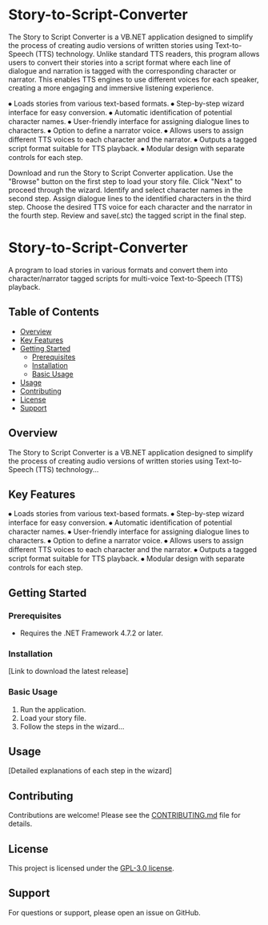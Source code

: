 # Story-to-Script-Converter
The Story to Script Converter is a VB.NET application designed to simplify the process of creating audio versions of written stories using Text-to-Speech (TTS) technology. Unlike standard TTS readers, this program allows users to convert their stories into a script format where each line of dialogue and narration is tagged with the corresponding character or narrator. This enables TTS engines to use different voices for each speaker, creating a more engaging and immersive listening experience.

⦁	Loads stories from various text-based formats.
⦁	Step-by-step wizard interface for easy conversion.
⦁	Automatic identification of potential character names.
⦁	User-friendly interface for assigning dialogue lines to characters.
⦁	Option to define a narrator voice.
⦁	Allows users to assign different TTS voices to each character and the narrator.
⦁	Outputs a tagged script format suitable for TTS playback.
⦁	Modular design with separate controls for each step.

Download and run the Story to Script Converter application.
Use the "Browse" button on the first step to load your story file.
Click "Next" to proceed through the wizard.
Identify and select character names in the second step.
Assign dialogue lines to the identified characters in the third step.
Choose the desired TTS voice for each character and the narrator in the fourth step.
Review and save(.stc) the tagged script in the final step.

# Story-to-Script-Converter

A program to load stories in various formats and convert them into character/narrator tagged scripts for multi-voice Text-to-Speech (TTS) playback.

## Table of Contents
* [Overview](#overview)
* [Key Features](#key-features)
* [Getting Started](#getting-started)
    * [Prerequisites](#prerequisites)
    * [Installation](#installation)
    * [Basic Usage](#basic-usage)
* [Usage](#usage)
* [Contributing](#contributing)
* [License](#license)
* [Support](#support)

## Overview

The Story to Script Converter is a VB.NET application designed to simplify the process of creating audio versions of written stories using Text-to-Speech (TTS) technology...

## Key Features

⦁	Loads stories from various text-based formats.
⦁	Step-by-step wizard interface for easy conversion.
⦁	Automatic identification of potential character names.
⦁	User-friendly interface for assigning dialogue lines to characters.
⦁	Option to define a narrator voice.
⦁	Allows users to assign different TTS voices to each character and the narrator.
⦁	Outputs a tagged script format suitable for TTS playback.
⦁	Modular design with separate controls for each step.

## Getting Started

### Prerequisites

* Requires the .NET Framework 4.7.2 or later.

### Installation

[Link to download the latest release]

### Basic Usage

1. Run the application.
2. Load your story file.
3. Follow the steps in the wizard...

## Usage

[Detailed explanations of each step in the wizard]

## Contributing

Contributions are welcome! Please see the [CONTRIBUTING.md](CONTRIBUTING.md) file for details.

## License

This project is licensed under the [GPL-3.0 license](LICENSE).

## Support

For questions or support, please open an issue on GitHub.
